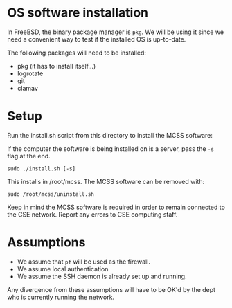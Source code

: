 # OS software installation

In FreeBSD, the binary package manager is `pkg`. We will be using it since we need
a convenient way to test if the installed OS is up-to-date.

The following packages will need to be installed:

- pkg (it has to install itself...)
- logrotate
- git
- clamav

# Setup

Run the install.sh script from this directory to install the MCSS software:

If the computer the software is being installed on is a server, pass the `-s` flag at the end.

```
sudo ./install.sh [-s]
```

This installs in /root/mcss.  The MCSS software can be removed with:

```
sudo /root/mcss/uninstall.sh
```

Keep in mind the MCSS software is required in order to remain connected to
the CSE network.  Report any errors to CSE computing staff.

# Assumptions

- We assume that `pf` will be used as the firewall.
- We assume local authentication
- We assume the SSH daemon is already set up and running.

Any divergence from these assumptions will have to be OK'd by the dept who is currently running the network.